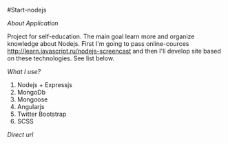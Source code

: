 #Start-nodejs

*About Application*

Project for self-education.
The main goal learn more and organize knowledge about Nodejs.
First I'm going to pass online-cources http://learn.javascript.ru/nodejs-screencast
and then I'll develop site based on these technologies. See list below.

*What I use?*

1. Nodejs + Expressjs
2. MongoDb
3. Mongoose
4. Angularjs
5. Twitter Bootstrap
6. SCSS

*Direct url*

